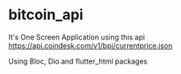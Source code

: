 # bitcoin_api

It's One Screen Application using this api https://api.coindesk.com/v1/bpi/currentprice.json

Using Bloc, Dio and flutter_html packages
